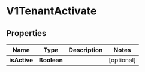 # V1TenantActivate

## Properties
Name | Type | Description | Notes
------------ | ------------- | ------------- | -------------
**isActive** | **Boolean** |  |  [optional]
